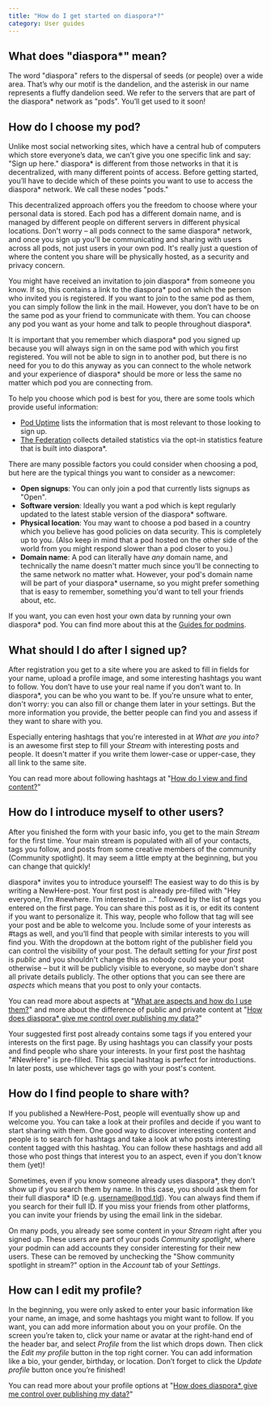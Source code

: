 ```yaml
---
title: "How do I get started on diaspora*?"
category: User guides
---
```


## What does "diaspora\*" mean?

The word "diaspora" refers to the dispersal of seeds (or people) over a wide area. That’s why our motif is the dandelion, and the asterisk in our name represents a fluffy dandelion seed. We refer to the servers that are part of the diaspora\* network as "pods". You’ll get used to it soon!

## How do I choose my pod?

Unlike most social networking sites, which have a central hub of computers which store everyone’s data, we can’t give you one specific link and say: "Sign up here." diaspora\* is different from those networks in that it is decentralized, with many different points of access. Before getting started, you’ll have to decide which of these points you want to use to access the diaspora\* network. We call these nodes "pods." 

This decentralized approach offers you the freedom to choose where your personal data is stored. Each pod has a different domain name, and is managed by different people on different servers in different physical locations. Don't worry – all pods connect to the same diaspora\* network, and once you sign up you'll be communicating and sharing with users across all pods, not just users in your own pod. It's really just a question of where the content you share will be physically hosted, as a security and privacy concern.

You might have received an invitation to join diaspora\* from someone you know. If so, this contains a link to the diaspora\* pod on which the person who invited you is registered. If you want to join to the same pod as them, you can simply follow the link in the mail. However, you don’t have to be on the same pod as your friend to communicate with them. You can choose any pod you want as your home and talk to people throughout diaspora\*.

It is important that you remember which diaspora\* pod you signed up because you will always sign in on the same pod with which you first registered. You will not be able to sign in to another pod, but there is no need for you to do this anyway as you can connect to the whole network and your experience of diaspora\* should be more or less the same no matter which pod you are connecting from.

To help you choose which pod is best for you, there are some tools which provide useful information:

* [Pod Uptime][poduptime] lists the information that is most relevant to those looking to sign up.
* [The Federation][thefederation] collects detailed statistics via the opt-in statistics feature that is built into diaspora\*. 

There are many possible factors you could consider when choosing a pod, but here are the typical things you want to consider as a newcomer:

* **Open signups**: You can only join a pod that currently lists signups as "Open".
* **Software version**: Ideally you want a pod which is kept regularly updated to the latest stable version of the diaspora\* software.
* **Physical location**: You may want to choose a pod based in a country which you believe has good policies on data security. This is completely up to you. (Also keep in mind that a pod hosted on the other side of the world from you might respond slower than a pod closer to you.)
* **Domain name**: A pod can literally have *any* domain name, and technically the name doesn't matter much since you'll be connecting to the same network no matter what. However, your pod's domain name will be part of your diaspora\* username, so you might prefer something that is easy to remember, something you'd want to tell your friends about, etc.

If you want, you can even host your own data by running your own diaspora\* pod. You can find more about this at the [Guides for podmins][podmin_guides].

## What should I do after I signed up?

After registration you get to a site where you are asked to fill in fields for your name, upload a profile image, and some interesting hashtags you want to follow. You don’t have to use your real name if you don’t want to. In diaspora\*, you can be who you want to be. If you're unsure what to enter, don't worry: you can also fill or change them later in your settings. But the more information you provide, the better people can find you and assess if they want to share with you. 

Especially entering hashtags that you're interested in at *What are you into?* is an awesome first step to fill your *Stream* with interesting posts and people. It doesn't matter if you write them lower-case or upper-case, they all link to the same site.

You can read more about following hashtags at "[How do I view and find content?][view_and_find_content]"

## How do I introduce myself to other users?

After you finished the form with your basic info, you get to the main *Stream* for the first time. Your main stream is populated with all of your contacts, tags you follow, and posts from some creative members of the community (Community spotlight). It may seem a little empty at the beginning, but you can change that quickly!

diaspora\* invites you to introduce yourself! The easiest way to do this is by writing a NewHere-post.
Your first post is already pre-filled with "Hey everyone, I’m #newhere. I’m interested in ..." followed by the list of tags you entered on the first page. You can share this post as it is, or edit its content if you want to personalize it. This way, people who follow that tag will see your post and be able to welcome you. Include some of your interests as #tags as well, and you’ll find that people with similar interests to you will find you. With the dropdown at the bottom right of the publisher field you can control the visibility of your post. The default setting for your *first* post is *public* and you shouldn't change this as nobody could see your post otherwise – but it will be publicly visible to everyone, so maybe don't share all private details publicly. The other options that you can see there are *aspects* which means that you post to only your contacts.

You can read more about aspects at "[What are aspects and how do I use them?][aspects]" and more about the difference of public and private content at "[How does diaspora* give me control over publishing my data?][control_over_publishing_data]"

Your suggested first post already contains some tags if you entered your interests on the first page. By using hashtags you can classify your posts and find people who share your interests. In your first post the hashtag "#NewHere" is pre-filled. This special hashtag is perfect for introductions. In later posts, use whichever tags go with your post's content.

## How do I find people to share with?

If you published a NewHere-Post, people will eventually show up and welcome you. You can take a look at their profiles and decide if you want to start sharing with them. One good way to discover interesting content and people is to search for hashtags and take a look at who posts interesting content tagged with this hashtag. You can follow these hashtags and add all those who post things that interest you to an aspect, even if you don't know them (yet)!

Sometimes, even if you know someone already uses diaspora\*, they don't show up if you search them by name. In this case, you should ask them for their full diaspora\* ID (e.g. username@pod.tld). You can always find them if you search for their full ID. If you miss your friends from other platforms, you can invite your friends by using the email link in the sidebar.

On many pods, you already see some content in your *Stream* right after you signed up. These users are part of your pods *Community spotlight*, where your podmin can add accounts they consider interesting for their new users. These can be removed by unchecking the "Show community spotlight in stream?" option in the *Account* tab of your *Settings*.

## How can I edit my profile?

In the beginning, you were only asked to enter your basic information like your name, an image, and some hashtags you might want to follow. If you want, you can add more information about you on your profile. On the screen you’re taken to, click your name or avatar at the right-hand end of the header bar, and select *Profile* from the list which drops down. Then click the *Edit my profile* button in the top right corner. You can add information like a bio, your gender, birthday, or location. Don’t forget to click the *Update profile* button once you’re finished!

You can read more about your profile options at "[How does diaspora\* give me control over publishing my data?][control_over_publishing_data]"

[aspects]:  <%= url_to("guides", "users/aspects") %>
[control_over_publishing_data]: <%= url_to("guides", "users/control_over_publishing_data") %>
[podmin_guides]: <%= url_to("guides", "podmins") %>
[poduptime]: https://podupti.me/
[thefederation]: https://the-federation.info/diaspora
[view_and_find_content]: <%= url_to("guides", "users/view_and_find_content") %>
